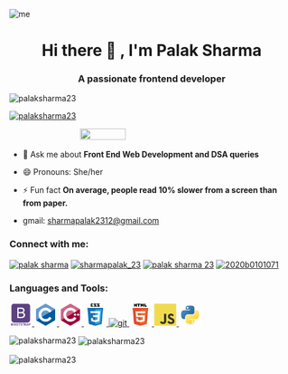
![me](https://github.com/Palaksharma23/Palaksharma23/blob/main/Palak%20Sharma%20gif.gif)
<!--
**Palaksharma23/Palaksharma23** is a ✨ _special_ ✨ repository because its `README.md` (this file) appears on your GitHub profile.

Here are some ideas to get you started:
-->


<h1 align="center"> Hi there 👋 , I'm Palak Sharma</h1>
<h3 align="center">A passionate frontend developer</h3>


 

<p align="left"> <img src="https://komarev.com/ghpvc/?username=palaksharma23&label=Profile%20views&color=0e75b6&style=flat" alt="palaksharma23" />  </p>

<p align="left"> <a href="https://github.com/ryo-ma/github-profile-trophy"><img src="https://github-profile-trophy.vercel.app/?username=palaksharma23" alt="palaksharma23" /></a> </p>

<p align="left"> <a href="https://twitter.com/" target="blank"><img src="https://img.shields.io/twitter/follow/?logo=twitter&style=for-the-badge" alt="" /></a><span align="right">
<img src="https://github.com/Palaksharma23/Palaksharma23/blob/main/side.gif" align="center" style="width: 40%; height:50% " />
</span> 
<br/> </p>

- 💬 Ask me about **Front End Web Development and DSA queries**

- 😄 Pronouns: She/her

- ⚡ Fun fact **On average, people read 10% slower from a screen than from paper.**

- gmail: sharmapalak2312@gmail.com

<h3 align="left">Connect with me:</h3>
<p align="left">
<a href="https://www.linkedin.com/in/palak-sharma-57256a200/" target="blank"><img align="center" src="https://raw.githubusercontent.com/rahuldkjain/github-profile-readme-generator/master/src/images/icons/Social/linked-in-alt.svg" alt="palak sharma" height="30" width="40" /></a>
<a href="https://instagram.com/sharmapalak_23" target="blank"><img align="center" src="https://raw.githubusercontent.com/rahuldkjain/github-profile-readme-generator/master/src/images/icons/Social/instagram.svg" alt="sharmapalak_23" height="30" width="40" /></a>
<a href="https://www.youtube.com/c/palak sharma 23" target="blank"><img align="center" src="https://raw.githubusercontent.com/rahuldkjain/github-profile-readme-generator/master/src/images/icons/Social/youtube.svg" alt="palak sharma 23" height="30" width="40" /></a>
<a href="https://www.hackerrank.com/2020b0101071" target="blank"><img align="center" src="https://raw.githubusercontent.com/rahuldkjain/github-profile-readme-generator/master/src/images/icons/Social/hackerrank.svg" alt="2020b0101071" height="30" width="40" /></a>
</p>

<h3 align="left">Languages and Tools:</h3>
<p align="left"> <a href="https://getbootstrap.com" target="_blank"> <img src="https://raw.githubusercontent.com/devicons/devicon/master/icons/bootstrap/bootstrap-plain-wordmark.svg" alt="bootstrap" width="40" height="40"/> </a> <a href="https://www.cprogramming.com/" target="_blank"> <img src="https://raw.githubusercontent.com/devicons/devicon/master/icons/c/c-original.svg" alt="c" width="40" height="40"/> </a> <a href="https://www.w3schools.com/cpp/" target="_blank"> <img src="https://raw.githubusercontent.com/devicons/devicon/master/icons/cplusplus/cplusplus-original.svg" alt="cplusplus" width="40" height="40"/> </a> <a href="https://www.w3schools.com/css/" target="_blank"> <img src="https://raw.githubusercontent.com/devicons/devicon/master/icons/css3/css3-original-wordmark.svg" alt="css3" width="40" height="40"/> </a> <a href="https://git-scm.com/" target="_blank"> <img src="https://www.vectorlogo.zone/logos/git-scm/git-scm-icon.svg" alt="git" width="40" height="40"/> </a> <a href="https://www.w3.org/html/" target="_blank"> <img src="https://raw.githubusercontent.com/devicons/devicon/master/icons/html5/html5-original-wordmark.svg" alt="html5" width="40" height="40"/> </a> <a href="https://developer.mozilla.org/en-US/docs/Web/JavaScript" target="_blank"> <img src="https://raw.githubusercontent.com/devicons/devicon/master/icons/javascript/javascript-original.svg" alt="javascript" width="40" height="40"/> </a> <a href="https://www.python.org" target="_blank"> <img src="https://raw.githubusercontent.com/devicons/devicon/master/icons/python/python-original.svg" alt="python" width="40" height="40"/> </a> </p>

<p><img align="left" src="https://github-readme-stats.vercel.app/api/top-langs?username=palaksharma23&show_icons=true&locale=en&layout=compact" alt="palaksharma23" /></p>

<p>&nbsp;<img align="center" src="https://github-readme-stats.vercel.app/api?username=palaksharma23&show_icons=true&locale=en" alt="palaksharma23" /></p>

<p><img align="center" src="https://github-readme-streak-stats.herokuapp.com/?user=palaksharma23&" alt="palaksharma23" /></p>

<br/>

